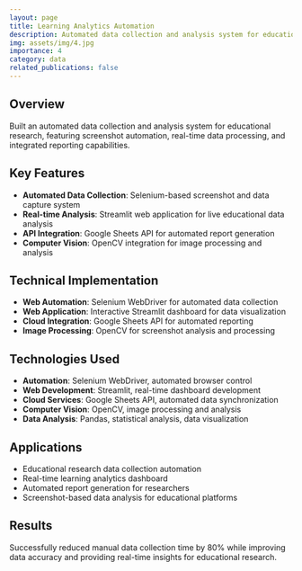 ```yaml
---
layout: page
title: Learning Analytics Automation
description: Automated data collection and analysis system for educational research with Streamlit dashboard
img: assets/img/4.jpg
importance: 4
category: data
related_publications: false
---
```


## Overview

Built an automated data collection and analysis system for educational research, featuring screenshot automation, real-time data processing, and integrated reporting capabilities.

## Key Features

- **Automated Data Collection**: Selenium-based screenshot and data capture system
- **Real-time Analysis**: Streamlit web application for live educational data analysis
- **API Integration**: Google Sheets API for automated report generation
- **Computer Vision**: OpenCV integration for image processing and analysis

## Technical Implementation

- **Web Automation**: Selenium WebDriver for automated data collection
- **Web Application**: Interactive Streamlit dashboard for data visualization
- **Cloud Integration**: Google Sheets API for automated reporting
- **Image Processing**: OpenCV for screenshot analysis and processing

## Technologies Used

- **Automation**: Selenium WebDriver, automated browser control
- **Web Development**: Streamlit, real-time dashboard development
- **Cloud Services**: Google Sheets API, automated data synchronization
- **Computer Vision**: OpenCV, image processing and analysis
- **Data Analysis**: Pandas, statistical analysis, data visualization

## Applications

- Educational research data collection automation
- Real-time learning analytics dashboard
- Automated report generation for researchers
- Screenshot-based data analysis for educational platforms

## Results

Successfully reduced manual data collection time by 80% while improving data accuracy and providing real-time insights for educational research.